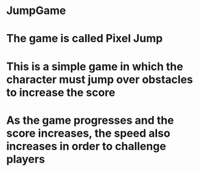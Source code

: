 # JumpGame
# The game is called Pixel Jump
# This is a simple game in which the character must jump over obstacles to increase the score
# As the game progresses and the score increases, the speed also increases in order to challenge players 
